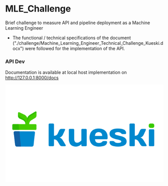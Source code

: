 # MLE_Challenge
Brief challenge to measure API and pipeline deployment as a Machine Learning Engineer


* The functional / technical specifications of the document ("./challenge/Machine_Learning_Engineer_Technical_Challenge_Kueski.docx")
        were followed for the implementation of the API.

### API Dev
Documentation is available at local host implementation on http://127.0.0.1:8000/docs

![kueski](img/logo.png)
